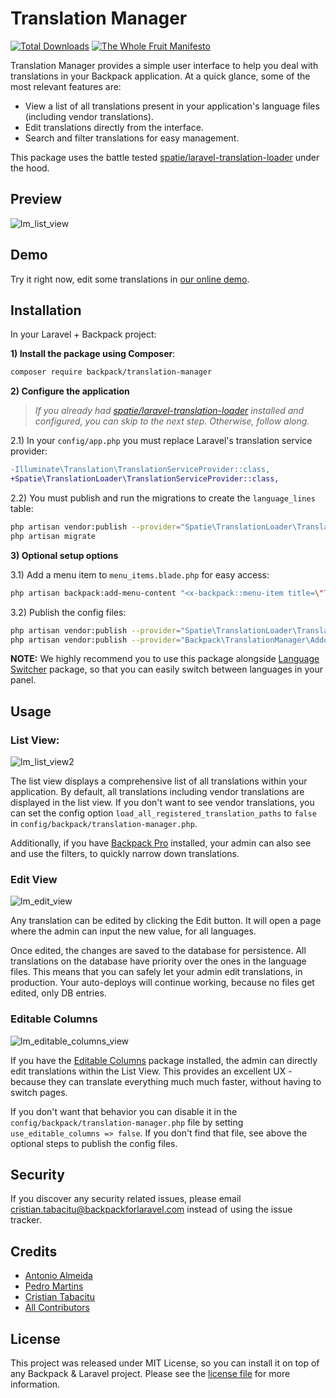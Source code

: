 # Translation Manager

[![Total Downloads][ico-downloads]][link-downloads]
[![The Whole Fruit Manifesto](https://img.shields.io/badge/writing%20standard-the%20whole%20fruit-brightgreen)](https://github.com/the-whole-fruit/manifesto)

Translation Manager provides a simple user interface to help you deal with translations in your Backpack application.
At a quick glance, some of the most relevant features are:

- View a list of all translations present in your application's language files (including vendor translations).
- Edit translations directly from the interface.
- Search and filter translations for easy management.

This package uses the battle tested [spatie/laravel-translation-loader](https://github.com/spatie/laravel-translation-loader) under the hood.

## Preview

![lm_list_view](https://github.com/Laravel-Backpack/language-manager/assets/1032474/a60b3204-e3f7-48f2-bb83-e300b01da481)

## Demo

Try it right now, edit some translations in [our online demo](https://demo.backpackforlaravel.com/admin/translation-manager).  

## Installation

In your Laravel + Backpack project:

**1) Install the package using Composer**:

```bash
composer require backpack/translation-manager
```

**2) Configure the application**

> _If you already had [spatie/laravel-translation-loader](https://github.com/spatie/laravel-translation-loader) installed and configured, you can skip to the next step. Otherwise, follow along._

2.1) In your `config/app.php` you must replace Laravel's translation service provider:

```diff
-Illuminate\Translation\TranslationServiceProvider::class,
+Spatie\TranslationLoader\TranslationServiceProvider::class,
```

2.2) You must publish and run the migrations to create the `language_lines` table:
```bash
php artisan vendor:publish --provider="Spatie\TranslationLoader\TranslationServiceProvider" --tag="migrations"
php artisan migrate
```

**3) Optional setup options**

3.1) Add a menu item to `menu_items.blade.php` for easy access:

```bash
php artisan backpack:add-menu-content "<x-backpack::menu-item title=\"Translation Manager\" icon=\"la la-stream\" :link=\"backpack_url('translation-manager')\" />"
```

3.2) Publish the config files:

```bash
php artisan vendor:publish --provider="Spatie\TranslationLoader\TranslationServiceProvider" --tag="config"
php artisan vendor:publish --provider="Backpack\TranslationManager\AddonServiceProvider" --tag="config"
```

**NOTE:** We highly recommend you to use this package alongside [Language Switcher](https://github.com/Laravel-Backpack/language-switcher) package, so that you can easily switch between languages in your panel.


## Usage

### List View:

![lm_list_view2](https://github.com/Laravel-Backpack/language-manager/assets/1032474/f65a24ea-473d-4fec-8ffc-b8137bcb1b9f)

The list view displays a comprehensive list of all translations within your application. By default, all translations including vendor translations are displayed in the list view. If you don't want to see vendor translations, you can set the config option `load_all_registered_translation_paths` to `false` in `config/backpack/translation-manager.php`.

Additionally, if you have [Backpack Pro](https://backpackforlaravel.com/products/pro-for-unlimited-projects) installed, your admin can also see and use the filters, to quickly narrow down translations.

### Edit View

![lm_edit_view](https://github.com/Laravel-Backpack/language-manager/assets/1032474/13fa216a-24e0-4a82-b949-d24124c8ee2a)

Any translation can be edited by clicking the Edit button. It will open a page where the admin can input the new value, for all languages. 

Once edited, the changes are saved to the database for persistence. All translations on the database have priority over the ones in the language files. This means that you can safely let your admin edit translations, in production. Your auto-deploys will continue working, because no files get edited, only DB entries.

### Editable Columns

![lm_editable_columns_view](https://github.com/Laravel-Backpack/language-manager/assets/1032474/88996f7c-6807-4c54-a3f8-10ab18afaa24)

If you have the [Editable Columns](https://backpackforlaravel.com/products/editable-columns) package installed, the admin can directly edit translations within the List View. This provides an excellent UX - because they can translate everything much much faster, without having to switch pages.

If you don't want that behavior you can disable it in the `config/backpack/translation-manager.php` file by setting `use_editable_columns => false`. 
If you don't find that file, see above the optional steps to publish the config files.

## Security

If you discover any security related issues, please email cristian.tabacitu@backpackforlaravel.com instead of using the issue tracker.

## Credits

- [Antonio Almeida](https://github.com/promatik)
- [Pedro Martins](https://github.com/pxpm)
- [Cristian Tabacitu](https://github.com/tabacitu)
- [All Contributors][link-contributors]

## License

This project was released under MIT License, so you can install it on top of any Backpack & Laravel project. Please see the [license file](https://backpackforlaravel.com/products/translation-manager/license.md) for more information. 

[ico-version]: https://img.shields.io/packagist/v/backpack/translation-manager.svg?style=flat-square
[ico-downloads]: https://img.shields.io/packagist/dt/backpack/translation-manager.svg?style=flat-square

[link-author]: https://github.com/laravel-backpack
[link-contributors]: ../../contributors
[link-downloads]: https://packagist.org/packages/backpack/translation-manager
